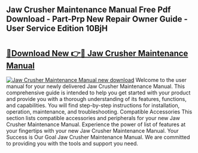 ## Jaw Crusher Maintenance Manual Free Pdf Download - Part-Prp New Repair Owner Guide - User Service Edition 10BjH

# <h2><a href="http://bc35459.oget.top/?id=Jaw+Crusher+Maintenance+Manual">🔗Download New 👉🔴 Jaw Crusher Maintenance Manual</a></h2>

[![Jaw Crusher Maintenance Manual new download](https://i.imgur.com/5g1atiW.png)](http://bc35459.oget.top/?id=Jaw+Crusher+Maintenance+Manual)
Welcome to the user manual for your newly delivered Jaw Crusher Maintenance Manual. This comprehensive guide is intended to help you get started with your product and provide you with a thorough understanding of its features, functions, and capabilities. You will find step-by-step instructions for installation, operation, maintenance, and troubleshooting. Compatible Accessories This section lists compatible accessories and peripherals for your new Jaw Crusher Maintenance Manual. Experience the power of list of features at your fingertips with your new Jaw Crusher Maintenance Manual. Your Success is Our Goal Jaw Crusher Maintenance Manual. We are committed to providing you with the tools and support you need.

